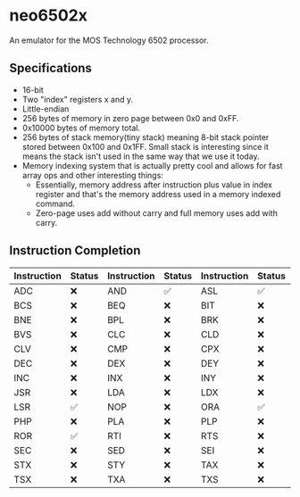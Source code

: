 # neo6502x

An emulator for the MOS Technology 6502 processor.

## Specifications

- 16-bit
- Two "index" registers x and y.
- Little-endian
- 256 bytes of memory in zero page between 0x0 and 0xFF.
- 0x10000 bytes of memory total.
- 256 bytes of stack memory(tiny stack) meaning 8-bit stack pointer stored between 0x100 and 0x1FF. Small stack is interesting since it means the stack isn't used in the same way that we use it today.
- Memory indexing system that is actually pretty cool and allows for fast array ops and other interesting things:
    - Essentially, memory address after instruction plus value in index register and that's the memory address used in a memory indexed command.
    - Zero-page uses add without carry and full memory uses add with carry.

## Instruction Completion

| Instruction | Status | Instruction | Status | Instruction | Status | Instruction | Status |
| :---------- | :----- | :---------- | :----- | :---------- | :----- | :---------- | :----- |
| ADC         | ❌     | AND         | ✅     | ASL         | ✅     | BCC         | ❌     |
| BCS         | ❌     | BEQ         | ❌     | BIT         | ❌     | BMI         | ❌     |
| BNE         | ❌     | BPL         | ❌     | BRK         | ❌     | BVC         | ❌     |
| BVS         | ❌     | CLC         | ❌     | CLD         | ❌     | CLI         | ❌     |
| CLV         | ❌     | CMP         | ❌     | CPX         | ❌     | CPY         | ❌     |
| DEC         | ❌     | DEX         | ❌     | DEY         | ❌     | EOR         | ✅     |
| INC         | ❌     | INX         | ❌     | INY         | ❌     | JMP         | ❌     |
| JSR         | ❌     | LDA         | ❌     | LDX         | ❌     | LDY         | ❌     |
| LSR         | ✅     | NOP         | ❌     | ORA         | ✅     | PHA         | ❌     |
| PHP         | ❌     | PLA         | ❌     | PLP         | ❌     | ROL         | ✅     |
| ROR         | ✅     | RTI         | ❌     | RTS         | ❌     | SBC         | ❌     |
| SEC         | ❌     | SED         | ❌     | SEI         | ❌     | STA         | ❌     |
| STX         | ❌     | STY         | ❌     | TAX         | ❌     | TAY         | ❌     |
| TSX         | ❌     | TXA         | ❌     | TXS         | ❌     | TYA         | ❌     |

